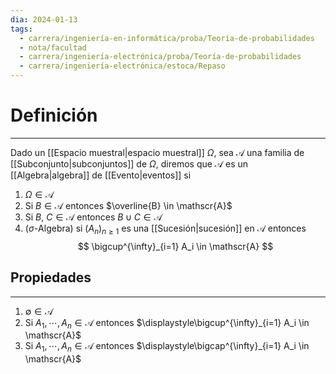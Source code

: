 ```yaml
---
dia: 2024-01-13
tags:
  - carrera/ingeniería-en-informática/proba/Teoría-de-probabilidades
  - nota/facultad
  - carrera/ingeniería-electrónica/proba/Teoría-de-probabilidades
  - carrera/ingeniería-electrónica/estoca/Repaso
---
```

# Definición
---
Dado un [[Espacio muestral|espacio muestral]] $\Omega$, sea $\mathscr{A}$ una familia de [[Subconjunto|subconjuntos]] de $\Omega$, diremos que $\mathscr{A}$ es un [[Algebra|algebra]] de [[Evento|eventos]] si
1. $\Omega \in \mathscr{A}$
2. Si $B \in \mathscr{A}$ entonces $\overline{B} \in \mathscr{A}$ 
3. Si $B, ~ C \in \mathscr{A}$ entonces $B \cup C \in \mathscr{A}$
4. ($\sigma$-Algebra) si $\left(A_n\right)_{n \ge 1}$ es una [[Sucesión|sucesión]] en $\mathscr{A}$ entonces $$ \bigcup^{\infty}_{i=1} A_i \in \mathscr{A} $$
## Propiedades
---
1. $\emptyset \in \mathscr{A}$ 
2. Si $A_1, \cdots, A_n \in \mathscr{A}$ entonces $\displaystyle\bigcup^{\infty}_{i=1} A_i \in \mathscr{A}$
3.  Si $A_1, \cdots, A_n \in \mathscr{A}$ entonces $\displaystyle\bigcap^{\infty}_{i=1} A_i \in \mathscr{A}$